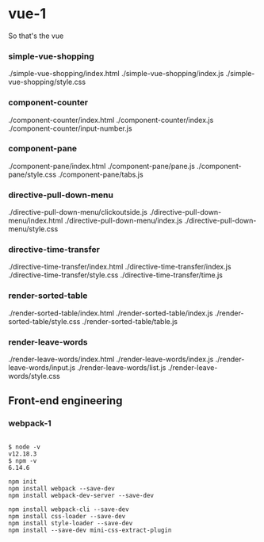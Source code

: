 # vue-1

So that's the vue

### simple-vue-shopping

./simple-vue-shopping/index.html
./simple-vue-shopping/index.js
./simple-vue-shopping/style.css

### component-counter

./component-counter/index.html
./component-counter/index.js
./component-counter/input-number.js

### component-pane

./component-pane/index.html
./component-pane/pane.js
./component-pane/style.css
./component-pane/tabs.js

### directive-pull-down-menu

./directive-pull-down-menu/clickoutside.js
./directive-pull-down-menu/index.html
./directive-pull-down-menu/index.js
./directive-pull-down-menu/style.css

### directive-time-transfer

./directive-time-transfer/index.html
./directive-time-transfer/index.js
./directive-time-transfer/style.css
./directive-time-transfer/time.js

### render-sorted-table

./render-sorted-table/index.html
./render-sorted-table/index.js
./render-sorted-table/style.css
./render-sorted-table/table.js

### render-leave-words

./render-leave-words/index.html
./render-leave-words/index.js
./render-leave-words/input.js
./render-leave-words/list.js
./render-leave-words/style.css

## Front-end engineering

### webpack-1

```

$ node -v
v12.18.3
$ npm -v
6.14.6

npm init
npm install webpack --save-dev
npm install webpack-dev-server --save-dev

npm install webpack-cli --save-dev
npm install css-loader --save-dev
npm install style-loader --save-dev
npm install --save-dev mini-css-extract-plugin

```